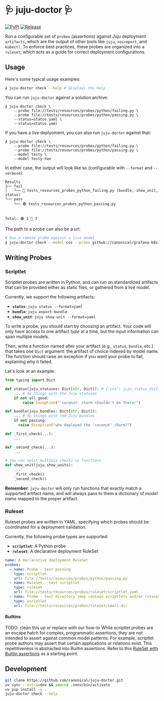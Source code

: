 # 🩺 juju-doctor 🩺

[![PyPI](https://img.shields.io/pypi/v/juju-doctor)](https://pypi.org/project/juju-doctor/)
[![Release](https://github.com/canonical/juju-doctor/actions/workflows/release.yaml/badge.svg)](https://github.com/canonical/loki-k8s-operator/actions/workflows/release.yaml)

Run a configurable set of `probes` (assertions) against Juju deployment `artifacts`, which are the output of other tools like `juju`, `sosreport`, and `kubectl`. To enforce best practices, these probes are organized into a `ruleset`, which acts as a guide for correct deployment configurations.

## Usage

Here's some typical usage examples:

```bash
∮ juju-doctor check --help # displays the help
```

You can run `juju-doctor` against a solution archive:

```
∮ juju-doctor check \
    --probe file://tests/resources/probes/python/failing.py \
    --probe file://tests/resources/probes/python/passing.py \
    --status=status.yaml \
    --status=status.yaml
```
If you have a live deplyoment, you can also run `juju-doctor` against that:
```
∮ juju-doctor check \
    --probe file://tests/resources/probes/python/failing.py \
    --probe file://tests/resources/probes/python/passing.py \
    --model testy \
    --model testy-two
```
In either case, the output will look like so (configurable with `--format` and `--verbose`):
```
Results
├── fail
│   └── 🔴 tests_resources_probes_python_failing.py (bundle, show_unit, status)
└── pass
    └── 🟢 tests_resources_probes_python_passing.py


Total: 🟢 3 🔴 3
```

The path to a probe can also be a url:
```bash
# Run a remote probe against a live model
∮ juju-doctor check --model cos --probe github://canonical/grafana-k8s-operator//probes/some_probe.py
```

## Writing Probes

### Scriptlet
Scriptlet probes are written in Python, and can run on standardized artifacts that can be provided either as static files, or gathered from a live model.

Currently, we support the following artifacts:
- **`status`**: `juju status --format=yaml`
- **`bundle`**: `juju export-bundle`
- **`show_unit`**: `juju show-unit --format=yaml`

To write a probe, you should start by choosing an artifact. Your code will only have access to one artifact *type* at a time, but the input information can span multiple models. 

Then, write a function named after your artifact (e.g., `status`, `bundle`, etc.) that takes one `Dict` argument: the artifact of choice indexed by model name. The function should raise an exception if you want your probe to fail, explaining why it failed.

Let's look at an example.

```python
from typing import Dict

def status(juju_statuses: Dict[str, Dict]): # {'cos': juju_status_dict, ...}
    ... # do things with the Juju statuses
    if not all_good:
        raise Exception("'coconut' charm shouldn't be there!")

def bundle(juju_bundles: Dict[str, Dict]):
    ... # do things with the Juju bundles
    if not passing:
      raise Exception("who deployed the 'coconut' charm?")

def _first_check(...):
    ...

def _second_check(...):
    ...

# You can split multiple checks in functions
def show_unit(juju_show_units):
    ...
    _first_check()
    _second_check()
```

**Remember**: `juju-doctor` will only run functions that exactly match a supported artifact name, and will always pass to them a dictionary of *model name* mapped to the proper artifact.

### Ruleset
Ruleset probes are written in YAML, specifying which probes should be coordinated for a deployment validation.

Currently, the following probe types are supported:
- **`scriptlet`**: A Python probe
- **`ruleset`**: A declarative deployment RuleSet

```yaml
name: A declarative deployment RuleSet
probes:
  - name: Probe - test passing
    type: scriptlet
    url: file://tests/resources/probes/python/passing.py
  - name: RuleSet - test scriptlet
    type: ruleset
    url: file://tests/resources/probes/ruleset/scriptlet.yaml
  - name: Probe - test directory (may contain scriptlets and/or rulesets)
    type: scriptlet
    url: file://tests/resources/probes/ruleset/small-dir
```

#### Builtins
TODO: clean this up or replace with our how-to
While scriptlet probes are an escape hatch for complex, programmatic assertions, they are not intended to assert against common model patterns. For example, scriptlet probe authors may assert that certain applications or relations exist. This repetitiveness is abstracted into Builtin assertions. Refer to this [RuleSet with Builtin assertions](tests/resources/probes/ruleset/builtins.yaml) as a starting point.

## Development
```bash
git clone https://github.com/canonical/juju-doctor.git
uv sync --extra=dev && source .venv/bin/activate
uv pip install -e .
juju-doctor check --help
```
